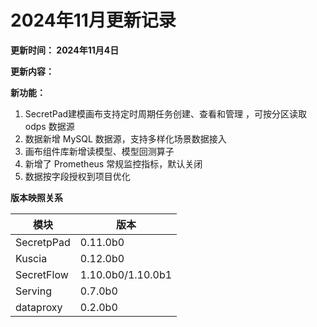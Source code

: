 # 2024年11月更新记录

**更新时间： 2024年11月4日**

**更新内容：**

**新功能：**

1. SecretPad建模画布支持定时周期任务创建、查看和管理 ，可按分区读取 odps 数据源 
2. 数据新增 MySQL 数据源，支持多样化场景数据接入
3. 画布组件库新增读模型、模型回测算子
4. 新增了 Prometheus 常规监控指标，默认关闭
5. 数据按字段授权到项目优化

**版本映照关系**

| **模块**     | **版本**            |
|------------|-------------------|
| SecretpPad | 0.11.0b0          |
| Kuscia     | 0.12.0b0          |
| SecretFlow | 1.10.0b0/1.10.0b1 |
| Serving    | 0.7.0b0           |
| dataproxy  | 0.2.0b0           |